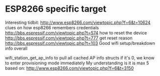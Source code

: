 # ESP8266 specific target

Interesting tidbit:
http://www.esp8266.com/viewtopic.php?f=6&t=10624
clues on how esp8266 remembers credentials
http://bbs.espressif.com/viewtopic.php?t=574
how to reset the device
http://bbs.espressif.com/viewtopic.php?t=777
get reset reason
http://bbs.espressif.com/viewtopic.php?t=103
Good wifi setup/breakdown info overall

wifi_station_get_ap_info to pull all cached AP info structs
if it's 0, we know to enter provisioning mode immediately
My understanding is it is max 5 based on:
http://www.esp8266.com/viewtopic.php?f=6&t=3150